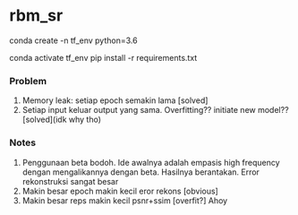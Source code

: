 # rbm_sr
conda create -n tf_env python=3.6

conda activate tf_env
pip install -r requirements.txt


### Problem
1. Memory leak: setiap epoch semakin lama [solved]
2. Setiap input keluar output yang sama. Overfitting?? initiate new model?? [solved](idk why tho)

### Notes
1. Penggunaan beta bodoh. 
Ide awalnya adalah empasis high frequency dengan mengalikannya dengan beta.
Hasilnya berantakan. Error rekonstruksi sangat besar
2. Makin besar epoch makin kecil eror rekons [obvious]
3. Makin besar reps makin kecil psnr+ssim [overfit?]
Ahoy

